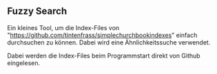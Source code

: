 ## Fuzzy Search
Ein kleines Tool, um die Index-Files von "https://github.com/tintenfrass/simplechurchbookindexes"
einfach durchsuchen zu können. Dabei wird eine Ähnlichkeitssuche verwendet.

Dabei werden die Index-Files beim Programmstart direkt von Github eingelesen.
